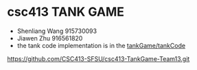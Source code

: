 # csc413 TANK GAME

* Shenliang Wang 915730093
* Jiawen Zhu 916561820
* the tank code implementation is in the [tankGame/tankCode](https://github.com/CSC413-SFSU/csc413-TankGame-Team13/tree/master/tankGame/tankCode)

https://github.com/CSC413-SFSU/csc413-TankGame-Team13.git



